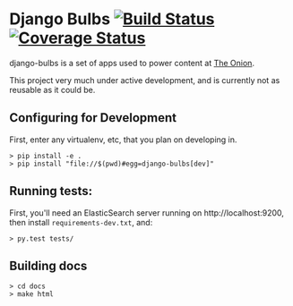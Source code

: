 # Django Bulbs [![Build Status](https://travis-ci.org/theonion/django-bulbs.svg?branch=promotions)](https://travis-ci.org/theonion/django-bulbs) [![Coverage Status](https://img.shields.io/coveralls/theonion/django-bulbs.svg)](https://coveralls.io/r/theonion/django-bulbs?branch=master)


django-bulbs is a set of apps used to power content at [The Onion](http://www.theonion.com).

This project very much under active development, and is currently not as reusable as it could be.

## Configuring for Development

First, enter any virtualenv, etc, that you plan on developing in.

    > pip install -e .
    > pip install "file://$(pwd)#egg=django-bulbs[dev]"

## Running tests:

First, you'll need an ElasticSearch server running on http://localhost:9200, then install `requirements-dev.txt`, and:

    > py.test tests/

## Building docs

    > cd docs
    > make html
